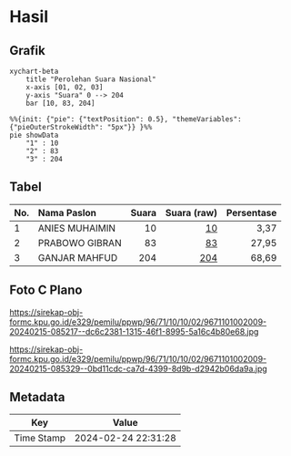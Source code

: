 # Hasil

## Grafik

```mermaid
xychart-beta
    title "Perolehan Suara Nasional"
    x-axis [01, 02, 03]
    y-axis "Suara" 0 --> 204
    bar [10, 83, 204]
```

```mermaid
%%{init: {"pie": {"textPosition": 0.5}, "themeVariables": {"pieOuterStrokeWidth": "5px"}} }%%
pie showData
    "1" : 10
    "2" : 83
    "3" : 204
```

## Tabel

| No. | Nama Paslon    | Suara | Suara (raw) | Persentase |
|:--- |:-------------- | -----:| -----------:| ----------:|
| 1   | ANIES MUHAIMIN | 10    | [10][p-1]   | 3,37       |
| 2   | PRABOWO GIBRAN | 83    | [83][p-2]   | 27,95      |
| 3   | GANJAR MAHFUD  | 204   | [204][p-3]  | 68,69      |


[p-1]: https://github.com/gigit-pemilu/pemilu-2024/blob/main/pilpres/hitung-suara/sub/96-papua-barat-daya/sub/71-kota-sorong/sub/10-maladum-mes/sub/1002-tampa-garam/sub/009-tps/sub/paslon-1.txt
[p-2]: https://github.com/gigit-pemilu/pemilu-2024/blob/main/pilpres/hitung-suara/sub/96-papua-barat-daya/sub/71-kota-sorong/sub/10-maladum-mes/sub/1002-tampa-garam/sub/009-tps/sub/paslon-2.txt
[p-3]: https://github.com/gigit-pemilu/pemilu-2024/blob/main/pilpres/hitung-suara/sub/96-papua-barat-daya/sub/71-kota-sorong/sub/10-maladum-mes/sub/1002-tampa-garam/sub/009-tps/sub/paslon-3.txt

## Foto C Plano

https://sirekap-obj-formc.kpu.go.id/e329/pemilu/ppwp/96/71/10/10/02/9671101002009-20240215-085217--dc6c2381-1315-46f1-8995-5a16c4b80e68.jpg

https://sirekap-obj-formc.kpu.go.id/e329/pemilu/ppwp/96/71/10/10/02/9671101002009-20240215-085329--0bd11cdc-ca7d-4399-8d9b-d2942b06da9a.jpg


## Metadata

| Key        | Value               |
| ---------- | ------------------- |
| Time Stamp | 2024-02-24 22:31:28 |




